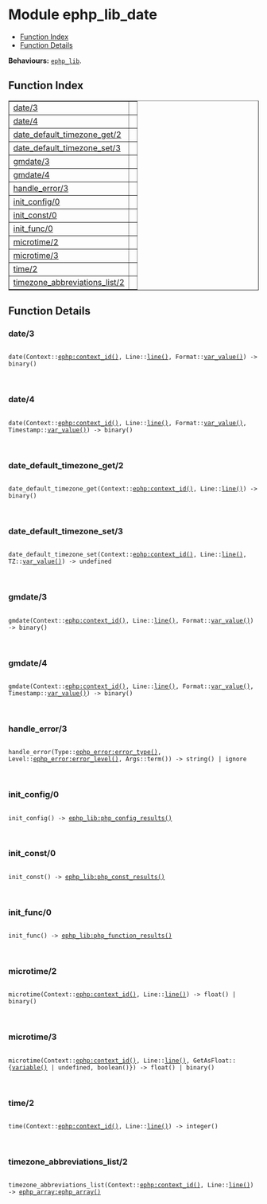 

# Module ephp_lib_date #
* [Function Index](#index)
* [Function Details](#functions)

__Behaviours:__ [`ephp_lib`](ephp_lib.md).

<a name="index"></a>

## Function Index ##


<table width="100%" border="1" cellspacing="0" cellpadding="2" summary="function index"><tr><td valign="top"><a href="#date-3">date/3</a></td><td></td></tr><tr><td valign="top"><a href="#date-4">date/4</a></td><td></td></tr><tr><td valign="top"><a href="#date_default_timezone_get-2">date_default_timezone_get/2</a></td><td></td></tr><tr><td valign="top"><a href="#date_default_timezone_set-3">date_default_timezone_set/3</a></td><td></td></tr><tr><td valign="top"><a href="#gmdate-3">gmdate/3</a></td><td></td></tr><tr><td valign="top"><a href="#gmdate-4">gmdate/4</a></td><td></td></tr><tr><td valign="top"><a href="#handle_error-3">handle_error/3</a></td><td></td></tr><tr><td valign="top"><a href="#init_config-0">init_config/0</a></td><td></td></tr><tr><td valign="top"><a href="#init_const-0">init_const/0</a></td><td></td></tr><tr><td valign="top"><a href="#init_func-0">init_func/0</a></td><td></td></tr><tr><td valign="top"><a href="#microtime-2">microtime/2</a></td><td></td></tr><tr><td valign="top"><a href="#microtime-3">microtime/3</a></td><td></td></tr><tr><td valign="top"><a href="#time-2">time/2</a></td><td></td></tr><tr><td valign="top"><a href="#timezone_abbreviations_list-2">timezone_abbreviations_list/2</a></td><td></td></tr></table>


<a name="functions"></a>

## Function Details ##

<a name="date-3"></a>

### date/3 ###

<pre><code>
date(Context::<a href="ephp.md#type-context_id">ephp:context_id()</a>, Line::<a href="#type-line">line()</a>, Format::<a href="#type-var_value">var_value()</a>) -&gt; binary()
</code></pre>
<br />

<a name="date-4"></a>

### date/4 ###

<pre><code>
date(Context::<a href="ephp.md#type-context_id">ephp:context_id()</a>, Line::<a href="#type-line">line()</a>, Format::<a href="#type-var_value">var_value()</a>, Timestamp::<a href="#type-var_value">var_value()</a>) -&gt; binary()
</code></pre>
<br />

<a name="date_default_timezone_get-2"></a>

### date_default_timezone_get/2 ###

<pre><code>
date_default_timezone_get(Context::<a href="ephp.md#type-context_id">ephp:context_id()</a>, Line::<a href="#type-line">line()</a>) -&gt; binary()
</code></pre>
<br />

<a name="date_default_timezone_set-3"></a>

### date_default_timezone_set/3 ###

<pre><code>
date_default_timezone_set(Context::<a href="ephp.md#type-context_id">ephp:context_id()</a>, Line::<a href="#type-line">line()</a>, TZ::<a href="#type-var_value">var_value()</a>) -&gt; undefined
</code></pre>
<br />

<a name="gmdate-3"></a>

### gmdate/3 ###

<pre><code>
gmdate(Context::<a href="ephp.md#type-context_id">ephp:context_id()</a>, Line::<a href="#type-line">line()</a>, Format::<a href="#type-var_value">var_value()</a>) -&gt; binary()
</code></pre>
<br />

<a name="gmdate-4"></a>

### gmdate/4 ###

<pre><code>
gmdate(Context::<a href="ephp.md#type-context_id">ephp:context_id()</a>, Line::<a href="#type-line">line()</a>, Format::<a href="#type-var_value">var_value()</a>, Timestamp::<a href="#type-var_value">var_value()</a>) -&gt; binary()
</code></pre>
<br />

<a name="handle_error-3"></a>

### handle_error/3 ###

<pre><code>
handle_error(Type::<a href="ephp_error.md#type-error_type">ephp_error:error_type()</a>, Level::<a href="ephp_error.md#type-error_level">ephp_error:error_level()</a>, Args::term()) -&gt; string() | ignore
</code></pre>
<br />

<a name="init_config-0"></a>

### init_config/0 ###

<pre><code>
init_config() -&gt; <a href="ephp_lib.md#type-php_config_results">ephp_lib:php_config_results()</a>
</code></pre>
<br />

<a name="init_const-0"></a>

### init_const/0 ###

<pre><code>
init_const() -&gt; <a href="ephp_lib.md#type-php_const_results">ephp_lib:php_const_results()</a>
</code></pre>
<br />

<a name="init_func-0"></a>

### init_func/0 ###

<pre><code>
init_func() -&gt; <a href="ephp_lib.md#type-php_function_results">ephp_lib:php_function_results()</a>
</code></pre>
<br />

<a name="microtime-2"></a>

### microtime/2 ###

<pre><code>
microtime(Context::<a href="ephp.md#type-context_id">ephp:context_id()</a>, Line::<a href="#type-line">line()</a>) -&gt; float() | binary()
</code></pre>
<br />

<a name="microtime-3"></a>

### microtime/3 ###

<pre><code>
microtime(Context::<a href="ephp.md#type-context_id">ephp:context_id()</a>, Line::<a href="#type-line">line()</a>, GetAsFloat::{<a href="#type-variable">variable()</a> | undefined, boolean()}) -&gt; float() | binary()
</code></pre>
<br />

<a name="time-2"></a>

### time/2 ###

<pre><code>
time(Context::<a href="ephp.md#type-context_id">ephp:context_id()</a>, Line::<a href="#type-line">line()</a>) -&gt; integer()
</code></pre>
<br />

<a name="timezone_abbreviations_list-2"></a>

### timezone_abbreviations_list/2 ###

<pre><code>
timezone_abbreviations_list(Context::<a href="ephp.md#type-context_id">ephp:context_id()</a>, Line::<a href="#type-line">line()</a>) -&gt; <a href="ephp_array.md#type-ephp_array">ephp_array:ephp_array()</a>
</code></pre>
<br />

